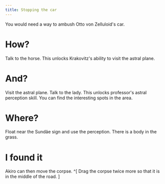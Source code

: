 ```yaml
---
title: Stopping the car
---
```


You would need a way to ambush Otto von Zelluloid's car.

# How?
Talk to the horse. This unlocks Krakovitz's ability to visit the astral plane.

# And?
Visit the astral plane. Talk to the lady. This unlocks professor's astral perception skill. You can find the interesting spots in the area.

# Where?
Float near the Sundäe sign and use the perception. There is a body in the grass.

# I found it
Akiro can then move the corpse. ^[ Drag the corpse twice more so that it is in the middle of the road. ]
